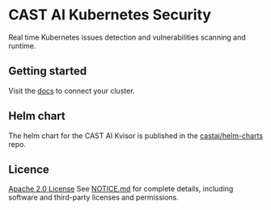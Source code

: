 # CAST AI Kubernetes Security

Real time Kubernetes issues detection and vulnerabilities scanning and runtime.

## Getting started

Visit the [docs](https://docs.cast.ai/docs/getting-started) to connect your cluster.

## Helm chart

The helm chart for the CAST AI Kvisor is published in the [castai/helm-charts](https://github.com/castai/helm-charts) repo.

## Licence

[Apache 2.0 License](LICENSE) See [NOTICE.md](NOTICE.md) for complete details, including software and third-party licenses and permissions.

